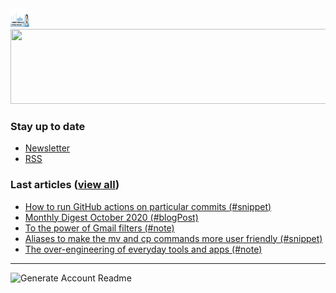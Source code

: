 <img alt width="30" height="30" src="https://raw.githubusercontent.com/stefanjudis/stefanjudis/main/screenshot.png">

<div align="left">
  <img src="https://raw.githubusercontent.com/stefanjudis/stefanjudis/main/headline.svg" width="800" height="120">
</div>

### Stay up to date

- [Newsletter](https://www.stefanjudis.com/newsletter/)
- [RSS](https://www.stefanjudis.com/feeds/)

### Last articles ([view all](https://www.stefanjudis.com/blog/))

<!-- BLOG-POST-LIST:START -->
- [How to run GitHub actions on particular commits (#snippet)](https://www.stefanjudis.com/snippets/how-to-run-github-actions-on-particular-commits/)
- [Monthly Digest October 2020 (#blogPost)](https://www.stefanjudis.com/blog/monthly-digest-october-2020/)
- [To the power of Gmail filters (#note)](https://www.stefanjudis.com/notes/to-the-power-of-gmail-filters/)
- [Aliases to make the mv and cp commands more user friendly (#snippet)](https://www.stefanjudis.com/snippets/aliases-to-make-the-mv-and-cp-commands-more-user-friendly/)
- [The over-engineering of everyday tools and apps (#note)](https://www.stefanjudis.com/notes/the-over-engineering-of-everyday-tools-and-apps/)
<!-- BLOG-POST-LIST:END -->

---

![Generate Account Readme](https://github.com/stefanjudis/stefanjudis/workflows/Generate%20Account%20Readme/badge.svg)
